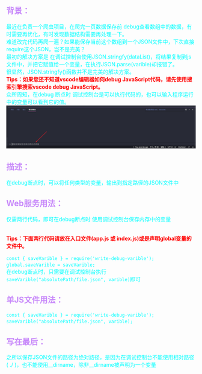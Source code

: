 ## <font color=#c88afa>背景：</font><br />
<font color=#00ffff>最近在负责一个爬虫项目，在爬完一页数据保存前 debug查看数组中的数据，有时需要再优化，有时发现数据结构需要再处理一下。<br />
难道改完代码再爬一遍？如果能保存当前这个数组到一个JSON文件中，下次直接require这个JSON，岂不是完美？
<br />
最初的解决方案是 在调试控制台使用JSON.stringfy(dataList)，将结果复制到js文件中，并把它赋值给一个变量，在执行JSON.parse(varible)却报错了。<br />
很显然，JSON.stringfy()函数并不是完美的解决方案。<br/>
**<font color=#FF0000>Tips：如果您还不知道vscode编辑器如何debug JavaScript代码，请先使用搜索引擎搜索vscode debug JavaScript。</font><br />**
众所周知，在debug 断点时 调试控制台是可以执行代码的，也可以输入程序运行中的变量可以看到它的值。<br /></font>
![Alt text](./debug_console.png "debug_console")

##  <font color=#c88afa>描述：</font><br />
<font color=#00ffff>在debug断点时，可以将任何类型的变量，输出到指定路径的JSON文件中</font><br />

##  <font color=#c88afa>Web服务用法：</font><br />
<font color=#00ffff>
仅需两行代码，即可在debug断点时 使用调试控制台保存内存中的变量<br /><br />

**<font color=#FF0000>Tips：下面两行代码请放在入口文件(app.js 或 index.js)或是声明global变量的文件中。</font>**<br />

``` const { saveVarible } = require('write-debug-varible'); ```<br />
``` global.saveVarible = saveVarible; ```<br />
在debug断点时，只需要在调试控制台执行 ``` saveVarible("absolutePath/file.json", varible) ```即可

</font>

##  <font color=#c88afa>单JS文件用法：</font><br />
<font color=#00ffff>

``` const { saveVarible } = require('write-debug-varible'); ```<br />
``` saveVarible("absolutePath/file.json", varible); ```
</font><br />


##  <font color=#c88afa>写在最后：</font><br />
<font color=#00ffff>之所以保存JSON文件的路径为绝对路径，是因为在调试控制台不能使用相对路径( ./ )，也不能使用__dirname，除非__dirname被声明为一个变量</font><br />


